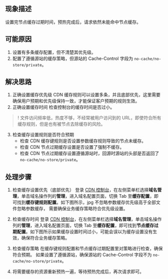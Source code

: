 ## 现象描述

设置完节点缓存过期时间，预热完成后，请求依然未能命中节点缓存。

## 可能原因

1. 设置有多条缓存配置，但不清楚其优先级。
2. 配置了遵循源站的缓存策略，但源站的 Cache-Control 字段为 `no-cache/no-store/private`。

## 解决思路

1. 正确设置缓存优先级
   CDN 缓存规则可以设置多条，并且底部优先，这里需要确保用户预期和优先级保持一致，才能保证客户预期的规则生效。
2. 正确设置缓存时间
检查控制台的缓存时间是否过小。
>! 文件访问频率低，热度不够，不经常被用户访问到的 URL，即使符合所有缓存规则，但是也有被节点去除缓存的风险。
3. 检查缓存设置规则是否符合预期
	- 检查 CDN 缓存键规则是否设置参数缓存规则导致的节点未缓存。
	- 检查 CDN 节点过期缓存设置是否设置了强制不缓存。
	- 检查 CDN 节点过期缓存设置遵循源站时，回源时源站的头部是否返回了 `no-cache/no-store/private`。

## 处理步骤

1. 检查缓存设置优先（底部优先）
登录 [CDN 控制台](https://console.cloud.tencent.com/cdn)，在左侧菜单栏选择**域名管理**，单击域名操作列的**管理**，进入域名配置页面，切换 Tab 至**缓存配置**，即可找到**缓存键规则配置**。如下图所示，jpg 不忽略参数缓存优先级高于全部文件忽略参数缓存， 需要确保业务缓存策略符合优先级设置。

2. 检查缓存时间
登录 [CDN 控制台](https://console.cloud.tencent.com/cdn)，在左侧菜单栏选择**域名管理**，单击域名操作列的**管理**，进入域名配置页面，切换 Tab 至**缓存配置**，即可找到**节点缓存过期配置**。如下图所示如果缓存设置时间过小，可能会误以为缓存设置没有生效，确保符合业务缓存策略。

3. 检查缓存策略
在缓存键规则配置和节点缓存过期配置里对策略进行检查，确保符合预期。
如果设置了遵循源站，确保源站的 Cache-Control 字段不为 `no-cache/no-store/private`。
4. 将需要缓存的资源重新预热一遍，等待预热完成后，再次请求即可。

